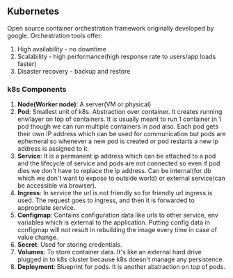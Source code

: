 ## Kubernetes

Open source container orchestration framework originally developed by google.
Orchestration tools offer:

1. High availability - no downtime
2. Scalability - high performance(high response rate to users/app loads faster)
3. Disaster recovery - backup and restore

### k8s Components

1. **Node(Worker node)**: A server(VM or physical)
2. **Pod**: Smallest unit of k8s. Abstraction over container. It creates running env/layer on top of containers. It is
   usually meant to run 1 container in 1 pod though we can run multiple containers in pod also. Each pod gets their own
   IP address which can be used for communication but pods are ephemeral so whenever a new pod is created or pod
   restarts a new ip address is assigned to it.
3. **Service**: It is a permanent ip address which can be attached to a pod and the lifecycle of service and pods are
   not connected so even if pod dies we don't have to replace the ip address. Can be internal(for db which we don't want
   to expose to outside world) or external service(can be accessible via browser).
4. **Ingress**: In service the url is not friendly so for friendly url ingress is used. The request goes to ingress, and
   then it is forwarded to appropriate service.
5. **Configmap**: Contains configuration data like urls to other service, env variables which is external to the
   application. Putting config data in configmap will not result in rebuilding the image every time in case of value
   change.
6. **Secret**: Used for storing credentials.
7. **Volumes**: To store container data. It's like an external hard drive plugged in to k8s cluster because k8s doesn't
   manage any persistence.
8. **Deployment**: Blueprint for pods. It is another abstraction on top of pods.
